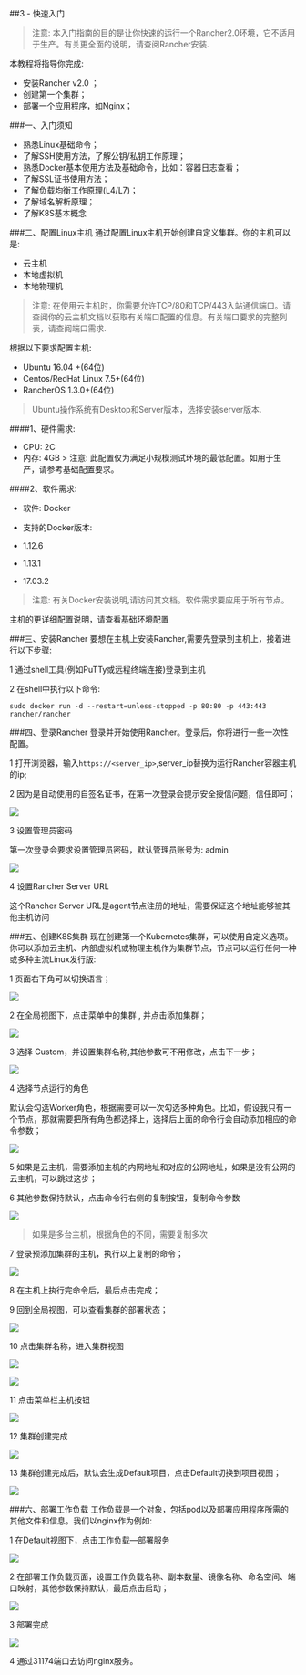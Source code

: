 ##3 - 快速入门
> 注意:
本入门指南的目的是让你快速的运行一个Rancher2.0环境，它不适用于生产。有关更全面的说明，请查阅Rancher安装.

本教程将指导你完成:

- 安装Rancher v2.0 ；
- 创建第一个集群；
- 部署一个应用程序，如Nginx；

###一、入门须知
- 熟悉Linux基础命令；
- 了解SSH使用方法，了解公钥/私钥工作原理；
- 熟悉Docker基本使用方法及基础命令，比如：容器日志查看；
- 了解SSL证书使用方法；
- 了解负载均衡工作原理(L4/L7)；
- 了解域名解析原理；
- 了解K8S基本概念

###二、配置Linux主机
通过配置Linux主机开始创建自定义集群。你的主机可以是:

- 云主机
- 本地虚拟机
- 本地物理机

> 注意:
在使用云主机时，你需要允许TCP/80和TCP/443入站通信端口。请查阅你的云主机文档以获取有关端口配置的信息。有关端口要求的完整列表，请查阅端口需求.

根据以下要求配置主机:

- Ubuntu 16.04 +(64位)
- Centos/RedHat Linux 7.5+(64位)
- RancherOS 1.3.0+(64位)

> Ubuntu操作系统有Desktop和Server版本，选择安装server版本.

####1、硬件需求:
- CPU: 2C
- 内存: 4GB > 注意: 此配置仅为满足小规模测试环境的最低配置。如用于生产，请参考基础配置要求。

####2、软件需求:
- 软件: Docker

- 支持的Docker版本:

 - 1.12.6
 - 1.13.1
 - 17.03.2

> 注意:
有关Docker安装说明,请访问其文档。软件需求要应用于所有节点。

主机的更详细配置说明，请查看基础环境配置

###三、安装Rancher
要想在主机上安装Rancher,需要先登录到主机上，接着进行以下步骤:

1 通过shell工具(例如PuTTy或远程终端连接)登录到主机

2 在shell中执行以下命令:

```
sudo docker run -d --restart=unless-stopped -p 80:80 -p 443:443 rancher/rancher
```

###四、登录Rancher
登录并开始使用Rancher。登录后，你将进行一些一次性配置。

1 打开浏览器，输入`https://<server_ip>`,server_ip替换为运行Rancher容器主机的ip;

2 因为是自动使用的自签名证书，在第一次登录会提示安全授信问题，信任即可；

![](../image/chapter1/1-3.png)

3 设置管理员密码

第一次登录会要求设置管理员密码，默认管理员账号为: admin

![](../image/chapter1/1-4.png)

4 设置Rancher Server URL

这个Rancher Server URL是agent节点注册的地址，需要保证这个地址能够被其他主机访问

###五、创建K8S集群
现在创建第一个Kubernetes集群，可以使用自定义选项。你可以添加云主机、内部虚拟机或物理主机作为集群节点，节点可以运行任何一种或多种主流Linux发行版:

1 页面右下角可以切换语言；

![](../image/chapter1/1-5.png)

2 在全局视图下，点击菜单中的集群 , 并点击添加集群；

![](../image/chapter1/1-6.png)

3 选择 Custom，并设置集群名称,其他参数可不用修改，点击下一步；

![](../image/chapter1/1-7.png)

4 选择节点运行的角色

默认会勾选Worker角色，根据需要可以一次勾选多种角色。比如，假设我只有一个节点，那就需要把所有角色都选择上，选择后上面的命令行会自动添加相应的命令参数；

![](../image/chapter1/1-8.png)

5 如果是云主机，需要添加主机的内网地址和对应的公网地址，如果是没有公网的云主机，可以跳过这步；

6 其他参数保持默认，点击命令行右侧的复制按钮，复制命令参数

![](../image/chapter1/1-9.png)

> 如果是多台主机，根据角色的不同，需要复制多次

7 登录预添加集群的主机，执行以上复制的命令；

![](../image/chapter1/1-10.png)

8 在主机上执行完命令后，最后点击完成；

9 回到全局视图，可以查看集群的部署状态；

![](../image/chapter1/1-11.png)

10 点击集群名称，进入集群视图

![](../image/chapter1/1-12.png)

![](../image/chapter1/1-13.png)

11 点击菜单栏主机按钮

![](../image/chapter1/1-14.png)

12 集群创建完成

![](../image/chapter1/1-15.png)

13 集群创建完成后，默认会生成Default项目，点击Default切换到项目视图；

![](../image/chapter1/1-16.png)

###六、部署工作负载
工作负载是一个对象，包括pod以及部署应用程序所需的其他文件和信息。我们以nginx作为例如:

1 在Default视图下，点击工作负载—部署服务

![](../image/chapter1/1-17.png)

2 在部署工作负载页面，设置工作负载名称、副本数量、镜像名称、命名空间、端口映射，其他参数保持默认，最后点击启动；

![](../image/chapter1/1-18.png)

3 部署完成

![](../image/chapter1/1-19.png)

4 通过31174端口去访问nginx服务。